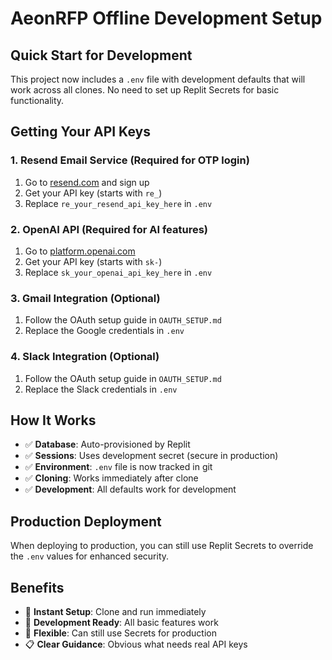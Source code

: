 
# AeonRFP Offline Development Setup

## Quick Start for Development

This project now includes a `.env` file with development defaults that will work across all clones. No need to set up Replit Secrets for basic functionality.

## Getting Your API Keys

### 1. Resend Email Service (Required for OTP login)
1. Go to [resend.com](https://resend.com) and sign up
2. Get your API key (starts with `re_`)
3. Replace `re_your_resend_api_key_here` in `.env`

### 2. OpenAI API (Required for AI features)
1. Go to [platform.openai.com](https://platform.openai.com)
2. Get your API key (starts with `sk-`)
3. Replace `sk_your_openai_api_key_here` in `.env`

### 3. Gmail Integration (Optional)
1. Follow the OAuth setup guide in `OAUTH_SETUP.md`
2. Replace the Google credentials in `.env`

### 4. Slack Integration (Optional)
1. Follow the OAuth setup guide in `OAUTH_SETUP.md` 
2. Replace the Slack credentials in `.env`

## How It Works

- ✅ **Database**: Auto-provisioned by Replit
- ✅ **Sessions**: Uses development secret (secure in production)
- ✅ **Environment**: `.env` file is now tracked in git
- ✅ **Cloning**: Works immediately after clone
- ✅ **Development**: All defaults work for development

## Production Deployment

When deploying to production, you can still use Replit Secrets to override the `.env` values for enhanced security.

## Benefits

- 🔄 **Instant Setup**: Clone and run immediately
- 🔧 **Development Ready**: All basic features work
- 🔐 **Flexible**: Can still use Secrets for production
- 📋 **Clear Guidance**: Obvious what needs real API keys
